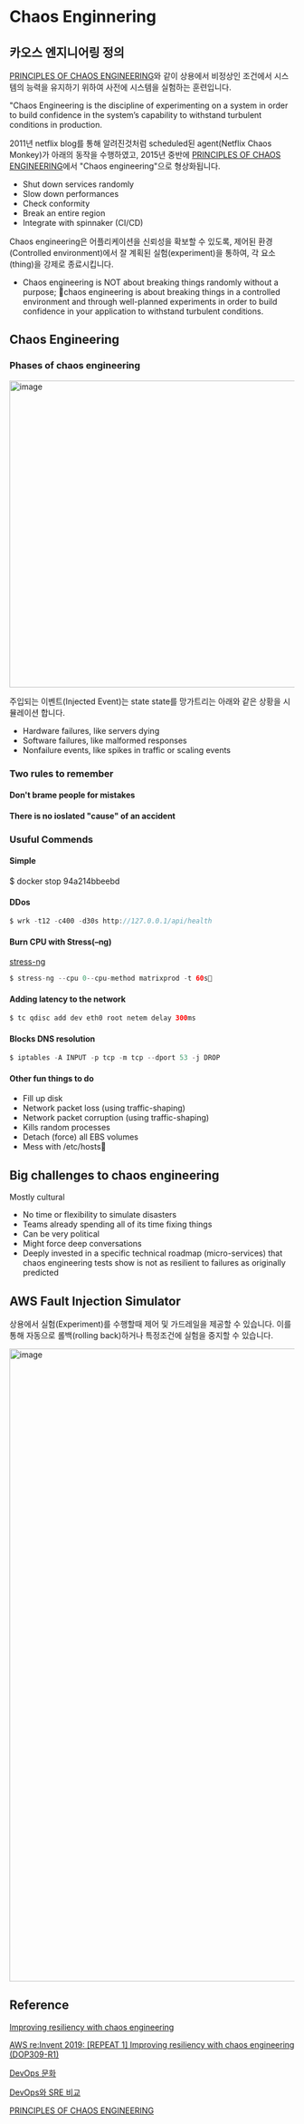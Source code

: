 # Chaos Enginnering

## 카오스 엔지니어링 정의

[PRINCIPLES OF CHAOS ENGINEERING](https://principlesofchaos.org/)와 같이 상용에서 비정상인 조건에서 시스템의 능력을 유지하기 위하여 사전에 시스템을 실험하는 훈련입니다. 

"Chaos Engineering is the discipline of experimenting on a system in order to build confidence in the system’s capability to withstand turbulent conditions in production.

2011년 netflix blog를 통해 알려진것처럼 scheduled된 agent(Netflix Chaos Monkey)가 아래의 동작을 수행하였고, 2015년 중반에 [PRINCIPLES OF CHAOS ENGINEERING](https://principlesofchaos.org/)에서 "Chaos engineering"으로 형상화됩니다. 

- Shut down services randomly
- Slow down performances
- Check conformity 
- Break an entire region
- Integrate with spinnaker (CI/CD)


Chaos engineering은 어플리케이션을 신뢰성을 확보할 수 있도록, 제어된 환경(Controlled environment)에서 잘 계획된 실험(experiment)을 통하여, 각 요소(thing)을 강제로 종료시킵니다.

- Chaos engineering is NOT about breaking things randomly without a purpose; chaos engineering is about breaking things in a controlled environment and through well-planned experiments in order to build confidence in your application to withstand turbulent conditions.

<!--
## Prerequisites to chaos engineering

### Software 
- Certificate expiration
- Memory leaks
- Licenses
- Versioning

### Infrastructure
- Redundancy (multi-AZ)
- Self-healing
- Isolation (bulkheads)
- Infrastructure as code

### Application
- Timeouts
- Retries w/backoff
- Exception handling
- Circuit breakers
- Load shedding

### Operations
- Human operators
- Monitoring and observability
- Incident response
- Measure, measure, measure
-->



## Chaos Engineering

### Phases of chaos engineering


<img width="541" alt="image" src="https://user-images.githubusercontent.com/52392004/204069568-45be3593-0e77-416f-a63e-c78b52ba3948.png">


주입되는 이벤트(Injected Event)는 state state를 망가트리는 아래와 같은 상황을 시뮬레이션 합니다. 

- Hardware failures, like servers dying
- Software failures, like malformed responses
- Nonfailure events, like spikes in traffic or scaling events

### Two rules to remember

#### Don't brame people for mistakes

#### There is no ioslated "cause" of an accident



### Usuful Commends

#### Simple 

$ docker stop 94a214bbeebd

#### DDos

```java
$ wrk -t12 -c400 -d30s http://127.0.0.1/api/health
```

#### Burn CPU with Stress(–ng)

[stress-ng](https://wiki.ubuntu.com/Kernel/Reference/stress-ng)

```java
$ stress-ng --cpu 0--cpu-method matrixprod -t 60s
```

#### Adding latency to the network

```java
$ tc qdisc add dev eth0 root netem delay 300ms
```

#### Blocks DNS resolution

```java
$ iptables -A INPUT -p tcp -m tcp --dport 53 -j DROP
```

#### Other fun things to do
- Fill up disk
- Network packet loss (using traffic-shaping)
- Network packet corruption (using traffic-shaping)
- Kills random processes
- Detach (force) all EBS volumes
- Mess with /etc/hosts


## Big challenges to chaos engineering

Mostly cultural  

- No time or flexibility to simulate disasters
- Teams already spending all of its time fixing things
- Can be very political
- Might force deep conversations
- Deeply invested in a specific technical roadmap (micro-services) that chaos engineering tests show is not as resilient to failures as originally predicted



## AWS Fault Injection Simulator

상용에서 실험(Experiment)를 수행할때 제어 및 가드레일을 제공할 수 있습니다. 이를 통해 자동으로 롤백(rolling back)하거나 특정조건에 실험을 중지할 수 있습니다. 

<img width="1116" alt="image" src="https://user-images.githubusercontent.com/52392004/204071973-2261fe87-2f72-45fc-8210-e5b5d6fbec63.png">


## Reference

[Improving resiliency with chaos engineering](https://disaster-recovery.workshop.aws/en/intro/concepts/chaos-engineering.html)

[AWS re:Invent 2019: [REPEAT 1] Improving resiliency with chaos engineering (DOP309-R1)](https://www.youtube.com/watch?v=ztiPjey2rfY)

[DevOps 문화](https://www.redhat.com/ko/topics/devops)

[DevOps와 SRE 비교](https://www.redhat.com/ko/topics/devops/what-is-sre)

[PRINCIPLES OF CHAOS ENGINEERING](https://principlesofchaos.org/)
